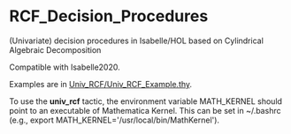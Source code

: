 # RCF_Decision_Procedures
(Univariate) decision procedures in Isabelle/HOL based on Cylindrical Algebraic Decomposition

Compatible with Isabelle2020.

Examples are in [Univ_RCF/Univ_RCF_Example.thy](Univ_RCF/Univ_RCF_Example.thy).

To use the **univ_rcf** tactic, the environment variable MATH_KERNEL should point to an executable of Mathematica Kernel. This can be set in ~/.bashrc (e.g., export MATH_KERNEL='/usr/local/bin/MathKernel').

